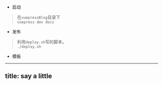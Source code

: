* 启动
>在`vuepressBlog`目录下  
`vuepress dev docs`

* 发布
> 利用`deploy.sh`写的脚本。  
`./deploy.sh`

* 模板
---
title: say a little
---   
 
<Meta/>  <!--阅读次数工具-->
 